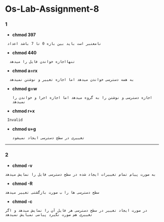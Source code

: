 # Os-Lab-Assignment-8

### 1
- **chmod 397**

 ```shell
  نامعتبر است باید بین بازه 0 تا 7 باشد اعداد 
```
- **chmod 440**
 ```shell
   تنهااجازه خواندن فایل را میدهد  
 ```
- **chmod a=rx**
 ```shell
   به همه دسترسی خواندن میدهد اما اجازه تغییر و نوشتن نمیدهد
```
- **chmod g=w**
   ```shell
  اجازه دسترسی و نوشتن را به گروه میدهد اما اجازه اجرا و خواندن را نمیدهد
  ```
- **chmod r+x**
 ```shell
  Invalid
   ```
   
 - **chmod u+g**
   ```shell
   تغییری در سطح دسترسی ایجاد نمیشود 
    ```
    
___________________________________________________________________________________________________________________________________________________________________________
 
### 2
- **chmod -v**
```shell
به صورت پیام تمام تغییرات ایجاد شده در سطح دسترسی فایل را نمایش میدهد
```
- **chmod -R**
```shell
سطح دسترسی ها را ب صورت بازگشتی تغییر میدهد
```
- **chmod -c**
 ```shell
در صورت ایجاد تغییر در سطح دسترسی هر فایل آن را نمایش میدهد و اگر تغییری هم صورت نگیرد پیامی نمیایش نمیدهد
```

